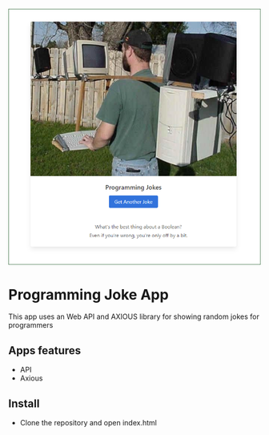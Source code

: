 ![Screenshot](Screenshot.png "Screenshot")

# Programming Joke App
This app uses an Web API and AXIOUS library for showing random jokes for programmers 

## Apps features
* API
* Axious

## Install
* Clone the repository and open index.html